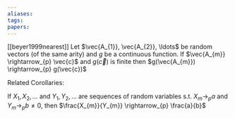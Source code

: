 ```yaml
---
aliases: 
tags: 
papers:
---
```

[[beyer1999nearest]]
Let $\vec{A_{1}}, \vec{A_{2}}, \ldots$ be random vectors (of the same arity) and $g$ be a continuous function. If $\vec{A_{m}} \rightarrow_{p} \vec{c}$ and $g(\vec{c})$ is finite then $g(\vec{A_{m}}) \rightarrow_{p} g(\vec{c})$

Related Corollaries:

If $X_{1}, X_{2}, \ldots$ and $Y_{1}, Y_{2}, \ldots$ are sequences of random variables s.t. $X_{m} \rightarrow_{p} a$ and $Y_{m} \rightarrow_{p} b \neq 0$, then $\frac{X_{m}}{Y_{m}} \rightarrow_{p} \frac{a}{b}$